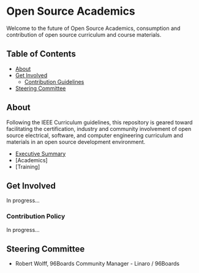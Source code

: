 # Open Source Academics   

Welcome to the future of Open Source Academics, consumption and contribution of open source curriculum and course materials.

## Table of Contents

- [About]()
- [Get Involved]()
   - [Contribution Guidelines]()
- [Steering Committee]()

## About

Following the IEEE Curriculum guidelines, this repository is geared toward facilitating the certification, industry and community involvement of open source electrical, software, and computer engineering curriculum and materials in an open source development environment.

- [Executive Summary]()
- [Academics]
- [Training]

## Get Involved

In progress...

### Contribution Policy

In progress...

## Steering Committee

- Robert Wolff, 96Boards Community Manager - Linaro / 96Boards
